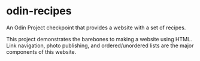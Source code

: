# odin-recipes

An Odin Project checkpoint that provides a website with a set of recipes.

This project demonstrates the barebones to making a website using HTML. Link navigation, photo publishing, and ordered/unordered lists are the major components of this website.
